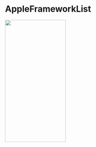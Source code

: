 # AppleFrameworkList

<img src="https://user-images.githubusercontent.com/85106208/191029638-9f2b0fc3-bb1b-40a7-b4ec-a0399d56eafb.gif" width="200" height="400"/>


